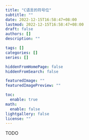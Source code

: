 ```yaml
---
title: "C语言的符号位"
subtitle: ""
date: 2022-12-15T16:58:47+08:00
lastmod: 2022-12-15T16:58:47+08:00
draft: false
authors: []
description: ""

tags: []
categories: []
series: []

hiddenFromHomePage: false
hiddenFromSearch: false

featuredImage: ""
featuredImagePreview: ""

toc:
  enable: true
math:
  enable: false
lightgallery: false
license: ""
---
```


<!--more-->

TODO